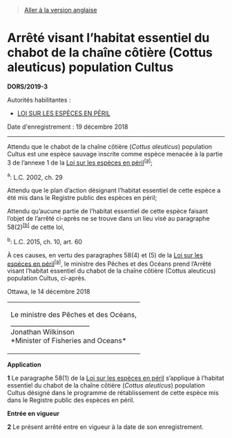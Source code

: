 > [Aller à la version anglaise](/en/Regulations/Statutory%20Orders%20and%20Regulations/2019/3.md)

# Arrêté visant l’habitat essentiel du chabot de la chaîne côtière (Cottus aleuticus) population Cultus

**DORS/2019-3**

Autorités habilitantes : 
- [LOI SUR LES ESPÈCES EN PÉRIL](/fr/Lois/Lois%20du%20Canada/2002/ch.%2029.md)

Date d'enregistrement : 19 décembre 2018

----------

Attendu que le chabot de la chaîne côtière (*Cottus aleuticus*) population Cultus est une espèce sauvage inscrite comme espèce menacée à la partie 3 de l’annexe 1 de la [Loi sur les espèces en péril](/fr/Lois/Lois%20du%20Canada/2002/ch.%2029.md)<sup><a href='#nbp_81000-2-3505-F_hq_21381'>[a]</a></sup>;

<a name='nbp_81000-2-3505-F_hq_21381'><sup>a</sup></a>: L.C. 2002, ch. 29<br />

Attendu que le plan d’action désignant l’habitat essentiel de cette espèce a été mis dans le Registre public des espèces en péril;

Attendu qu’aucune partie de l’habitat essentiel de cette espèce faisant l’objet de l’arrêté ci-après ne se trouve dans un lieu visé au paragraphe 58(2)<sup><a href='#nbp_81000-2-3505-F_hq_21382'>[b]</a></sup> de cette loi,

<a name='nbp_81000-2-3505-F_hq_21382'><sup>b</sup></a>: L.C. 2015, ch. 10, art. 60<br />

À ces causes, en vertu des paragraphes 58(4) et (5) de la [Loi sur les espèces en péril](/fr/Lois/Lois%20du%20Canada/2002/ch.%2029.md)<sup><a href='#nbp_81000-2-3505-F_hq_21381'>[a]</a></sup>, le ministre des Pêches et des Océans prend l’Arrêté visant l’habitat essentiel du chabot de la chaîne côtière (Cottus aleuticus) population Cultus, ci-après.

Ottawa, le 14 décembre 2018


<table>
<tr>
<td>
<p>Le ministre des Pêches et des Océans,<br />_________________________<br />Jonathan Wilkinson<br />*Minister of Fisheries and Oceans*<br /></p></td>
</tr>
</table>





**Application**

**1** Le paragraphe 58(1) de la [Loi sur les espèces en péril](/fr/Lois/Lois%20du%20Canada/2002/ch.%2029.md) s’applique à l’habitat essentiel du chabot de la chaîne côtière (*Cottus aleuticus*) population Cultus désigné dans le programme de rétablissement de cette espèce mis dans le Registre public des espèces en péril.




**Entrée en vigueur**

**2** Le présent arrêté entre en vigueur à la date de son enregistrement.



